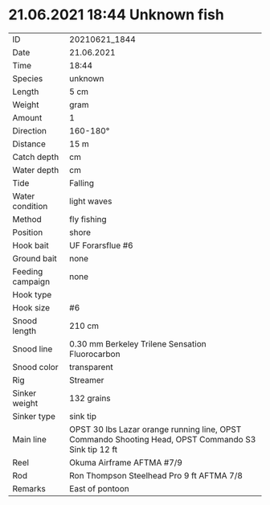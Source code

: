# 21.06.2021 18:44 Unknown fish

| | |
|---|---|
| ID | 20210621_1844 |
| Date | 21.06.2021 |
| Time | 18:44 |
| Species | unknown |
| Length | 5 cm |
| Weight | gram |
| Amount | 1 |
| Direction | 160-180° |
| Distance | 15 m |
| Catch depth | cm |
| Water depth | cm |
| Tide | Falling |
| Water condition | light waves |
| Method | fly fishing |
| Position | shore |
| Hook bait | UF Forarsflue #6 |
| Ground bait | none |
| Feeding campaign | none |
| Hook type | |
| Hook size | #6 |
| Snood length | 210 cm |
| Snood line | 0.30 mm Berkeley Trilene Sensation Fluorocarbon |
| Snood color | transparent |
| Rig | Streamer |
| Sinker weight | 132 grains |
| Sinker type | sink tip |
| Main line | OPST 30 lbs Lazar orange running line, OPST Commando Shooting Head, OPST Commando S3 Sink tip 12 ft |
| Reel | Okuma Airframe AFTMA #7/9 |
| Rod | Ron Thompson Steelhead Pro 9 ft AFTMA 7/8 |
| Remarks | East of pontoon |
